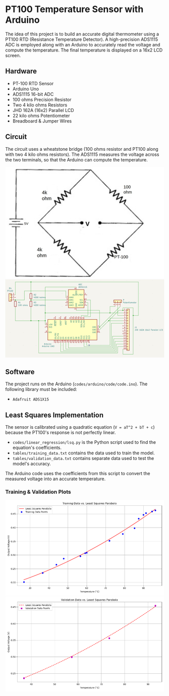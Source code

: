 # PT100 Temperature Sensor with Arduino
The idea of this project is to build an accurate digital thermometer using a PT100 RTD (Resistance Temperature Detector). A high-precision ADS1115 ADC is employed along with an Arduino to accurately read the voltage and compute the temperature. The final temperature is displayed on a 16x2 LCD screen.

## Hardware
* PT-100 RTD Sensor
* Arduino Uno
* ADS1115 16-bit ADC
* 100 ohms Precision Resistor
* Two 4 kilo ohms Resistors
* JHD 162A (16x2) Parallel LCD
* 22 kilo ohms Potentiometer
* Breadboard & Jumper Wires

## Circuit
The circuit uses a wheatstone bridge (100 ohms resistor and PT100 along with two 4 kilo ohms resistors). The ADS1115 measures the voltage across the two terminals, so that the Arduino can compute the temperature.

![Wheatstone Bridge](figs/wheatstone_bridge.png)
![Circuit Schematic](figs/circuit_schematic.png)

## Software
The project runs on the Arduino (`codes/arduino/code/code.ino`). The following library must be included:
* `Adafruit ADS1X15`

## Least Squares Implementation
The sensor is calibrated using a quadratic equation (`V = aT^2 + bT + c`) because the PT100's response is not perfectly linear.
* `codes/linear_regression/lsq.py` is the Python script used to find the equation's coefficients.
* `tables/training_data.txt` contains the data used to train the model.
* `tables/validation_data.txt` contains separate data used to test the model's accuracy.

The Arduino code uses the coefficients from this script to convert the measured voltage into an accurate temperature.

### Training & Validation Plots
![Training Data Plot](figs/training_data.png)
![Validation Data Plot](figs/validation_data.png)
